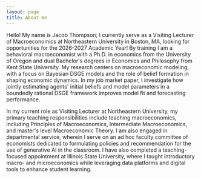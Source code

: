 ```yaml
---
layout: page
title: About me
---
```


Hello! My name is Jacob Thompson; I currently serve as a Visiting Lecturer of Macroeconomics at Northeastern University in Boston, MA, looking for opportunities for the 2026-2027 Academic Year! By training I am a behavioral macroeconomist with a Ph.D. in economics from the University of Oregon and dual Bachelor's degrees in Economics and Philosophy from Kent State University. My research centers on macroeconomic modeling, with a focus on Bayesian DSGE models and the role of belief formation in shaping economic dynamics. In my job market paper, I investigate how jointly estimating agents' initial beliefs and model parameters in a boundedly rational DSGE framework improves model fit and forecasting performance.

In my current role as Visiting Lecturer at Northeastern University, my primary teaching responsibilities include teaching macroeconomics, including Principles of Macroeconomics, Intermediate Macroeconomics, and master's level Macroeconomic Theory. I am also engaged in departmental service, wherein I serve on an ad hoc faculty committee of economists dedicated to formulating policies and recommendation for the use of generative AI in the classroom. I have also completed a teaching-focused appointment at Illinois State University, where I taught introductory macro- and microeconomics while leveraging data platforms and digital tools to enhance student learning. 
